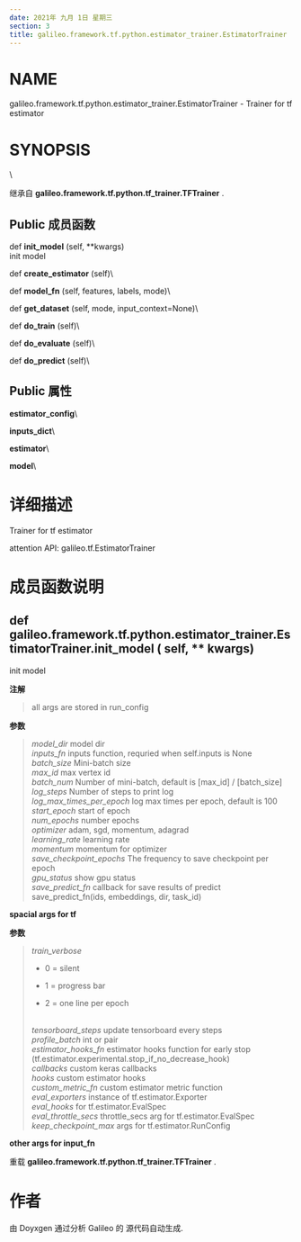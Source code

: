 ```yaml
---
date: 2021年 九月 1日 星期三
section: 3
title: galileo.framework.tf.python.estimator_trainer.EstimatorTrainer
---
```


# NAME

galileo.framework.tf.python.estimator_trainer.EstimatorTrainer - Trainer
for tf estimator

# SYNOPSIS

\

继承自 **galileo.framework.tf.python.tf_trainer.TFTrainer** .

## Public 成员函数

def **init_model** (self, \*\*kwargs)\
init model

def **create_estimator** (self)\

def **model_fn** (self, features, labels, mode)\

def **get_dataset** (self, mode, input_context=None)\

def **do_train** (self)\

def **do_evaluate** (self)\

def **do_predict** (self)\

## Public 属性

**estimator_config**\

**inputs_dict**\

**estimator**\

**model**\

# 详细描述

Trainer for tf estimator

attention API: galileo.tf.EstimatorTrainer

# 成员函数说明

## def galileo.framework.tf.python.estimator_trainer.EstimatorTrainer.init_model ( self, \*\* kwargs)

init model

**注解**

> all args are stored in run_config

**参数**

> *model_dir* model dir\
> *inputs_fn* inputs function, requried when self.inputs is None\
> *batch_size* Mini-batch size\
> *max_id* max vertex id\
> *batch_num* Number of mini-batch, default is \[max_id\] /
> \[batch_size\]\
> *log_steps* Number of steps to print log\
> *log_max_times_per_epoch* log max times per epoch, default is 100\
> *start_epoch* start of epoch\
> *num_epochs* number epochs\
> *optimizer* adam, sgd, momentum, adagrad\
> *learning_rate* learning rate\
> *momentum* momentum for optimizer\
> *save_checkpoint_epochs* The frequency to save checkpoint per epoch\
> *gpu_status* show gpu status\
> *save_predict_fn* callback for save results of predict
> save_predict_fn(ids, embeddings, dir, task_id)

**spacial args for tf**

**参数**

> *train_verbose*
>
> -   0 = silent
>
> -   1 = progress bar
>
> -   2 = one line per epoch
>
> \
> *tensorboard_steps* update tensorboard every steps\
> *profile_batch* int or pair\
> *estimator_hooks_fn* estimator hooks function for early stop
> (tf.estimator.experimental.stop_if_no_decrease_hook)\
> *callbacks* custom keras callbacks\
> *hooks* custom estimator hooks\
> *custom_metric_fn* custom estimator metric function\
> *eval_exporters* instance of tf.estimator.Exporter\
> *eval_hooks* for tf.estimator.EvalSpec\
> *eval_throttle_secs* throttle_secs arg for tf.estimator.EvalSpec\
> *keep_checkpoint_max* args for tf.estimator.RunConfig

**other args for input_fn**

重载 **galileo.framework.tf.python.tf_trainer.TFTrainer** .

# 作者

由 Doyxgen 通过分析 Galileo 的 源代码自动生成.
